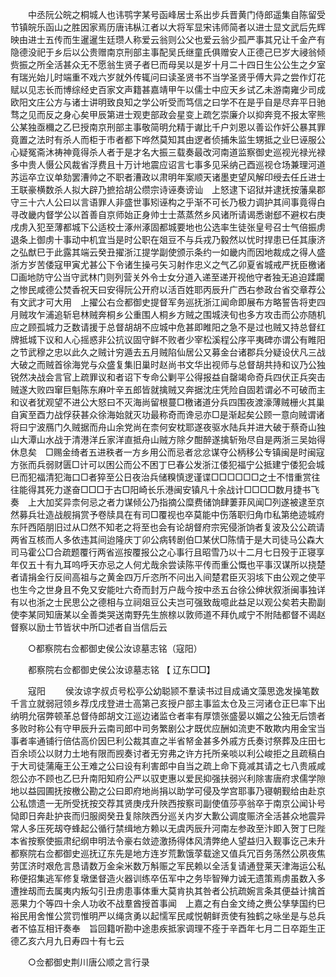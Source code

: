 <!-- { "loadSidebar": true } -->
　　中丞阮公皖之桐城人也讳鹗字某号函峰居士系出步兵晋黄门侍郎遥集自陈留受节镇皖乐函山之胜因家焉历唐讳枞江者以大将军显宋讳师简者以进士显文武后先辉映由进士五传而生暹暹生廷瓒人称爱云翁则公父也爱云翁少孤严事其兄让千金产有隐德没祀于乡后以公贵赠南京刑部主事配吴氏继童氏俱赠安人正德己巳岁大祲翁倾赀振之所全活甚众无不愿翁生贤子者巳而母吴以是岁十月二十四日生公公生之夕室有瑞光始儿时端重不戏六岁就外传辄问曰读圣贤书不当学圣贤乎傅大异之尝作灯花赋以见志长而博综经史百家文声籍甚嘉靖甲午以儒士中应天乡试乙未游南雍少司成欧阳文庄公方与诸士讲明致良知之学公听受而笃信之曰学不在是乎自是尽弃平日驰骛之见而反之身心矣甲辰第进士观吏部政会星变上疏乞崇廉介以抑奔竞不报太宰熊公某独亟穪之乙巳授南京刑部主事敬简明允精于谳比千户刘恩以善讼作奸公暴其罪竟置之法时有杀人而柜于市者都下哗然莫知其由逻者侦捕朱监生甥抵之业巳诬服公心疑冤斋沐祷神竟得杀人者于是才名大振三载奏最改河南道监察御史巡视光禄光禄多中贵人慑公风裁省浮费且十万计地震应诏言七事多见采纳己酉巡视仓场兼理河道苏运卒立议单劾罢漕帅之不职者漕政以肃明年案顺天诸墨吏望风解印绶去任丘进士王联豪横数杀人拟大辟乃摭拾胡公缵宗诗诬奏谤讪　上怒逮下诏狱并逮抚按藩臬郡守三十六人公曰以言语罪人非盛世事矧诬构之乎渐不可长乃极力调护其间事竟得白寻改畿内督学公以首善自京师始正身帅士士蒸蒸然乡风诸所请谒悉谢郄不避权右庚戌虏入犯至薄都城下公适校士涿州涿固都城要地也公选率生徒张皇号召士气倍振虏退条上御虏十事动中机宜当是时公职在爼豆不与兵戎乃毅然以忧时捍患已任其康济之弘猷巳于此露其端云癸丑擢浙江提学副使颁示条约一如畿内而因地裁成之得人盛浙方岁苦倭寇甲寅尤甚公下令诸生操弓矢习射作忠义之气乙卯夏省城戒严抚臣檄诸□画地防守公当守武林门则列营关外令士女分道入递至递开视他守者独无追迫蹂躙之惨民咸德公焚香祝天曰安得阮公开府以活百姓耶丙辰升广西右参政台省交章荐公有文武才可大用　上擢公右佥都御史提督军务巡抚浙江闻命即展布方略誓告将吏四月贼攻乍浦追斩皂林贼奔桐乡公重围人桐乡方贼之围城浃旬也多方攻击而公亦随机应之顾孤城力乏数请援于总督胡胡不应城中危甚即睢阳之急不是过也贼又持总督红牌抵城下议和人心摇惑非公抗议固守鲜不败者少宰松溪程公序平夷碑亦谓公有睢阳之节武穆之忠以此久之贼计穷遁去五月贼陷仙居公又募金台诸郡兵分疑设伏凡三战大破之而贼首徐海党与众盛复集旧巢时赵尚书文华出视师与总督胡共持和议乃公独锐然决战会言官上疏罪议和者诏下专命公剿平公得报益自罄竭命奇兵四伏正兵突击贼遂大败四窜巨魁陈东麻叶辛五郎皆就擒贼又奔据沈庄凭险自固若谓必不可破而主和议者犹观望不进公大怒曰不灭海尚留根蔓□檄诸道分兵四围夜渡濠薄贼栅火其巢自寅至酉力战俘获甚众徐海始就灭功最称奇而谗忌亦□是渐起矣公顾一意向贼谓诸将曰宁波鴈门久贼据而舟山余党尚在柰何安枕耶遂夜驱水陆兵并进大破于蔡奇山独山大潭山水战于清港洋丘家洋直抵舟山贼方除夕酣醉遂擒斩殆尽自是两浙三吴始得休息矣　□赐金绮者五进秩者一方乡用公而忌者忿忿谋夺公柄移公专镇闽是时闽寇方张而兵弱财匮□计可以困公而公不困丁巳春公发浙江倭犯福宁公抵建宁倭犯会城巳而犯福清犯海口□者猝至公日夜治兵储糗慎逻谨谍□□□□□□之士不惜重赏往往能得其死力遂奋□□□于古□阳崎长乐港闽安镇凡十余战计□□□□数月捷书飞奏　上大加奖异柰何忌之者力谋倾公乃指摘公糜费储饷肆萋菲风闻□列遂被逮至京然募兵壮造战舰捐赏予卷牍具在有司□覆视也卒莫能中伤落职归角巾私第绝迹城府东阡西陌朋旧过从□然不知老之将至也会有论胡督府宗宪侵浙饷者复波及公公疏请两省互核而人多依违其间迨隆庆丁卯公病转剧伯□某伏□陈情于是大司徒马公森大司马霍公□合疏题覆行两省巡按覆报公之心事行且昭雪乃以十二月七日殁于正寝享年仅五十有九耳呜呼天亦忌之人何尤哉余尝读陈平传而重公慨也平事汉谋所以挠楚者请捐金行反间高祖与之黄金四万斤恣所不问出入间楚君臣灭羽垓下由公观之使平也生今之世身且不免又安能吐六奇而封万户哉今按中丞五台徐公绅状叙浙闽事独详有以也浙之士民思公之德相与立祠爼豆公夫岂可强致哉噫此益足以观公矣若夫勘副使李某同知唐某以全善类哭送南野先生旅榇以敦师道不拜仇咸宁不附陆都督不谒赵督察以励士节皆状中所□述者自当信后云 

　　○都察院右佥都御史侯公汝谅墓志铭（寇阳） 

　　都察院右佥都御史侯公汝谅墓志铭 【 辽东□□】 

　　寇阳 
　　侯汝谅字叔贞号松亭公幼聪颕不羣读书过目成诵文藻思逸发操笔数千言立就弱冠领乡荐戊戌登进士高第己亥授户部主事监太仓及三河诸仓正巳率下出纳明允宿弊顿革总督侍郎胡文江巡边诸监仓者率有厚馈张盛晏以媚之公独无后馈者多败时称公有守甲辰升云南司郎中司务繁剧公才既优应酬如流吏不敢欺内用金宝当事者率通铺行倍估高价因巳利公裁其直之半省帑金甚多外戚方氏奏讨祭葬及庄田七百余顷公以财力土地有限而觊奏讨者无穷弗之许方托所亲啖以利公峻拒之且疏稿白于大司徒蒲庵王公王难之公曰设有利害郎中自当之疏上命下竟减其请之七八贵戚咸怨公亦不顾也乙巳升南阳知府公严以驭吏惠以爱民抑强扶弱兴利除害唐府求儒学隙地以益园圃抚按檄公勘之公曰即府地尚捐以助学可侵及学宫耶事乃寝朝觐给由赴京公私馈遗一无所受抚按交荐其贤庚戌升陜西按察司副使值莎亭翁卒于南京公闻讣号恸即日奔赴护丧而归服阕癸丑复除陜西分巡关内岁大歉公调度赈济全活甚众地震异常人多压死刼夺蜂起公循行禁缉地方赖以无虞丙辰升河南左参政至汴即入贺丁巳陛本省按察使振肃纪纲申明法令豪右敛迹激扬得体风清弊绝人望益归入觐事讫己未升都察院右佥都御史巡抚辽东先是地方连岁荒歉饿莩载途又值兵冗百务荡然公夙夜焦劳匡济时艰危言恳请数万金籴米数万斛赈之军民赖以全活复请通登莱天津海运公私称便招集逃军修复墩堡督造火器训练卒伍军中之务毕智殚力诚无遗策焉虏虽数入多遭挫刼而去属夷内叛勾引丑虏患事体重大莫肯执其咎者公抗疏婉言条其便益计擒首恶果力个等四十余人功收不战羣酋授首事闻　上嘉之有白金文绮之赉公孳孳国约巳裕民用舍惟公赏罚惟明严以绳贪勇以起懦军民咸悦朝鲜贡使有独鹤之咏坐是与总兵者不恊互相讦奏奉　旨回籍听勘中途患疾抵家调理不痊于辛酉年七月二日卒距生正德乙亥六月九日寿四十有七云 

　　○佥都御史荆川唐公顺之言行录 

